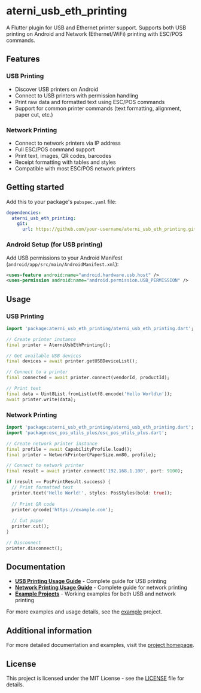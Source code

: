 # aterni_usb_eth_printing

A Flutter plugin for USB and Ethernet printer support. Supports both USB printing on Android and Network (Ethernet/WiFi) printing with ESC/POS commands.

## Features

### USB Printing
* Discover USB printers on Android
* Connect to USB printers with permission handling
* Print raw data and formatted text using ESC/POS commands
* Support for common printer commands (text formatting, alignment, paper cut, etc.)

### Network Printing
* Connect to network printers via IP address
* Full ESC/POS command support
* Print text, images, QR codes, barcodes
* Receipt formatting with tables and styles
* Compatible with most ESC/POS network printers

## Getting started

Add this to your package's `pubspec.yaml` file:

```yaml
dependencies:
  aterni_usb_eth_printing:
    git:
      url: https://github.com/your-username/aterni_usb_eth_printing.git
```

### Android Setup (for USB printing)

Add USB permissions to your Android Manifest (`android/app/src/main/AndroidManifest.xml`):

```xml
<uses-feature android:name="android.hardware.usb.host" />
<uses-permission android:name="android.permission.USB_PERMISSION" />
```

## Usage

### USB Printing

```dart
import 'package:aterni_usb_eth_printing/aterni_usb_eth_printing.dart';

// Create printer instance
final printer = AterniUsbEthPrinting();

// Get available USB devices
final devices = await printer.getUSBDeviceList();

// Connect to a printer
final connected = await printer.connect(vendorId, productId);

// Print text
final data = Uint8List.fromList(utf8.encode('Hello World\n'));
await printer.write(data);
```

### Network Printing

```dart
import 'package:aterni_usb_eth_printing/aterni_usb_eth_printing.dart';
import 'package:esc_pos_utils_plus/esc_pos_utils_plus.dart';

// Create network printer instance
final profile = await CapabilityProfile.load();
final printer = NetworkPrinter(PaperSize.mm80, profile);

// Connect to network printer
final result = await printer.connect('192.168.1.100', port: 9100);

if (result == PosPrintResult.success) {
  // Print formatted text
  printer.text('Hello World!', styles: PosStyles(bold: true));
  
  // Print QR code
  printer.qrcode('https://example.com');
  
  // Cut paper
  printer.cut();
}

// Disconnect
printer.disconnect();
```

## Documentation

- **[USB Printing Usage Guide](USAGE.md)** - Complete guide for USB printing
- **[Network Printing Usage Guide](NETWORK_PRINTER_USAGE.md)** - Complete guide for network printing
- **[Example Projects](example/)** - Working examples for both USB and network printing

For more examples and usage details, see the [example](example) project.

## Additional information

For more detailed documentation and examples, visit the [project homepage](https://github.com/midhunsankar23/aterni_usb_eth_printing).

## License

This project is licensed under the MIT License - see the [LICENSE](LICENSE) file for details.

